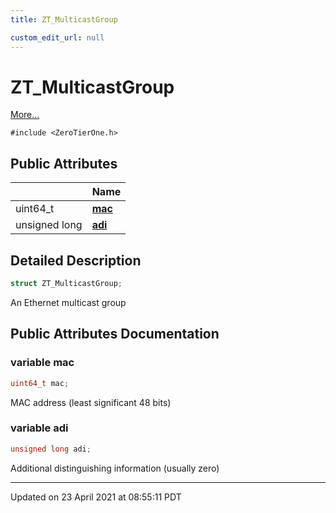 ```yaml
---
title: ZT_MulticastGroup

custom_edit_url: null
---
```


# ZT_MulticastGroup



 [More...](#detailed-description)


`#include <ZeroTierOne.h>`

## Public Attributes

|                | Name           |
| -------------- | -------------- |
| uint64_t | **[mac](/autogen/libztcore/classes/struct_z_t___multicast_group.md#variable-mac)**  |
| unsigned long | **[adi](/autogen/libztcore/classes/struct_z_t___multicast_group.md#variable-adi)**  |

## Detailed Description

```cpp
struct ZT_MulticastGroup;
```


An Ethernet multicast group 

## Public Attributes Documentation

### variable mac

```cpp
uint64_t mac;
```


MAC address (least significant 48 bits) 


### variable adi

```cpp
unsigned long adi;
```


Additional distinguishing information (usually zero) 


-------------------------------

Updated on 23 April 2021 at 08:55:11 PDT